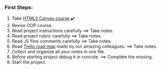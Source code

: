 ### First Steps:
  1. Take [HTML5 Canvas course](https://classroom.udacity.com/courses/ud292).:heavy_check_mark:
  2. Revise OOP course.
  3. Read project instructions carefully ==> Take notes.
  4. Read project rubric carefully ==> Take notes.
  5. Read JS files comments carefully ==> Take notes.
  6. Read [Trello road map](https://trello.com/invite/b/LhvG0w4X/9e52a4aef1a6e131196d435915bfcf42/fend-help-board) made by our amazing colleagues. ==> Take notes.
  7. Collect and organize all your notes in one file.
  8. Before starting project debug it in concole. ==> Complete the missing.
  9. Start the project.
  
